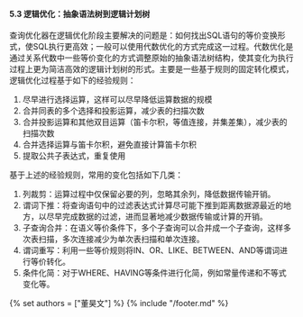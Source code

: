 #### 5.3 逻辑优化：抽象语法树到逻辑计划树

查询优化器在逻辑优化阶段主要解决的问题是：如何找出SQL语句的等价变换形式，使SQL执行更高效；一般可以使用代数优化的方式完成这一过程。代数优化是通过关系代数中一些等价变化的方式调整原始的抽象语法树结构，使其变化为执行过程上更为简洁高效的逻辑计划树的形式。主要是一些基于规则的固定转化模式，逻辑优化过程基于如下的经验规则：
1. 尽早进行选择运算，这样可以尽早降低运算数据的规模
2. 合并同表的多个选择和投影运算，减少表的扫描次数
3. 合并投影运算和其他双目运算（笛卡尔积，等值连接，并集差集），减少表的扫描次数
4. 合并选择运算与笛卡尔积，避免直接计算笛卡尔积
5. 提取公共子表达式，重复使用
   
基于上述的经验规则，常用的变化包括如下几类：
1. 列裁剪：运算过程中仅保留必要的列，忽略其余列，降低数据传输开销。
2. 谓词下推：将查询语句中的过滤表达式计算尽可能下推到距离数据源最近的地方，以尽早完成数据的过滤，进而显著地减少数据传输或计算的开销。
3. 子查询合并：在语义等价条件下，多个子查询可以合并成一个子查询，这样多次表扫描，多次连接减少为单次表扫描和单次连接。
4. 谓词重写：利用一些等价规则将IN、OR、LIKE、BETWEEN、AND等谓词进行等价转化。
5. 条件化简：对于WHERE、HAVING等条件进行化简，例如常量传递和不等式变化等。

{% set authors = ["董昊文"] %}
{% include "/footer.md" %}
